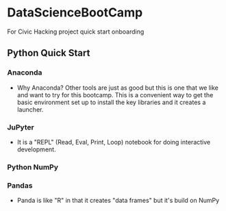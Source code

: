 # DataScienceBootCamp
For Civic Hacking project quick start onboarding

## Python Quick Start

### Anaconda

* Why Anaconda?  Other tools are just as good but this is one that we like and want to try for this bootcamp.  This is a convenient way to get the basic environment set up to install the key libraries and it creates a launcher.  

### JuPyter

* It is a "REPL" (Read, Eval, Print, Loop) notebook for doing interactive development. 

### Python NumPy

### Pandas 

* Panda is like "R" in that it creates "data frames" but it's build on NumPy

# 
